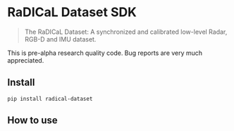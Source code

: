 # RaDICaL Dataset SDK
> The RaDICaL Dataset: A synchronized and calibrated low-level Radar, RGB-D and IMU dataset.


This is pre-alpha research quality code. Bug reports are very much appreciated.

## Install

`pip install radical-dataset`

## How to use
